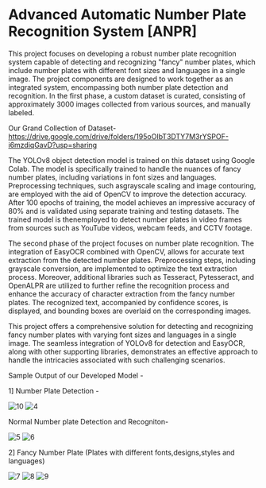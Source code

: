 # Advanced Automatic Number Plate Recognition System [ANPR]
This project focuses on developing a robust number plate recognition system capable of
detecting and recognizing "fancy" number plates, which include number plates with different font
sizes and languages in a single image. The project components are designed to work together as
an integrated system, encompassing both number plate detection and recognition.
In the first phase, a custom dataset is curated, consisting of approximately 3000 images collected
from various sources, and manually labeled. 

Our Grand Collection of Dataset- https://drive.google.com/drive/folders/195oOIbT3DTY7M3rYSPOF-i6mzdiqGavD?usp=sharing

The YOLOv8 object detection model is trained on this dataset using Google Colab. The model is 
specifically trained to handle the nuances of fancy number plates, including variations in font 
sizes and languages. Preprocessing techniques, such asgrayscale scaling and image contouring, 
are employed with the aid of OpenCV to improve the detection accuracy. After 100 epochs of training,
the model achieves an impressive accuracy of 80% and is validated using separate training and testing 
datasets. The trained model is thenemployed to detect number plates in video frames from sources 
such as YouTube videos, webcam feeds, and CCTV footage.

The second phase of the project focuses on number plate recognition. The integration of EasyOCR
combined with OpenCV, allows for accurate text extraction from the detected number plates.
Preprocessing steps, including grayscale conversion, are implemented to optimize the text
extraction process. Moreover, additional libraries such as Tesseract, Pytesseract, and OpenALPR
are utilized to further refine the recognition process and enhance the accuracy of character
extraction from the fancy number plates. The recognized text, accompanied by confidence scores,
is displayed, and bounding boxes are overlaid on the corresponding images.

This project offers a comprehensive solution for detecting and recognizing fancy number
plates with varying font sizes and languages in a single image. The seamless integration of
YOLOv8 for detection and EasyOCR, along with other supporting libraries, demonstrates an
effective approach to handle the intricacies associated with such challenging scenarios. 


Sample Output of our Developed Model -

1] Number Plate Detection -

![10](https://github.com/samay-jain/Advanced-Automatic-Number-Plate-Recognition-System-ANPR-/assets/116068471/316583a5-7d81-4f36-b7d4-adc2b5562fa4)
![4](https://github.com/samay-jain/Advanced-Automatic-Number-Plate-Recognition-System-ANPR-/assets/116068471/3e046f30-2063-4e34-988c-e6b8426e7a69)

Normal Number plate Detection and Recogniton-

![5](https://github.com/samay-jain/Advanced-Automatic-Number-Plate-Recognition-System-ANPR-/assets/116068471/7c873989-1f8b-486e-82e7-95e0a4bce30c)
![6](https://github.com/samay-jain/Advanced-Automatic-Number-Plate-Recognition-System-ANPR-/assets/116068471/2626a7ec-4485-418f-97c4-62ba2083f988)

2] Fancy Number Plate (Plates with different fonts,designs,styles and languages)

![7](https://github.com/samay-jain/Advanced-Automatic-Number-Plate-Recognition-System-ANPR-/assets/116068471/9fd100cc-cd6c-434e-b778-382f24cc22d8)
![8](https://github.com/samay-jain/Advanced-Automatic-Number-Plate-Recognition-System-ANPR-/assets/116068471/f304415e-4705-4d0e-8722-b44757bec80c)
![9](https://github.com/samay-jain/Advanced-Automatic-Number-Plate-Recognition-System-ANPR-/assets/116068471/2d24b807-08fb-4282-ad75-87c10f9af9a2)

